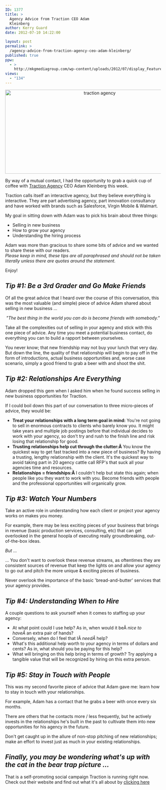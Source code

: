 ```yaml
---
ID: 1377
title: >
  Agency Advice from Traction CEO Adam
  Kleinberg
author: Kerry Guard
date: 2012-07-10 14:22:00

layout: post
permalink: >
  /agency-advice-from-traction-agency-ceo-adam-kleinberg/
published: true
ppw:
  - >
    http://mkgmediagroup.com/wp-content/uploads/2012/07/display_Feature_social_media_2012.jpeg
views:
  - "134"
---
```

<p style="text-align: center;"><img class="aligncenter  wp-image-1379" title="display_Feature_social_media_2012" src="http://mkgmediagroup.com/wp-content/uploads/2012/07/display_Feature_social_media_2012.jpeg" alt="traction agency " width="596" height="272" /></p>
By way of a mutual contact, I had the opportunity to grab a quick cup of coffee with <a href="http://tractionco.com" target="_blank">Traction Agency</a> CEO Adam Kleinberg this week.

Traction calls itself an interactive agency, but they believe everything is interactive. They are part advertising agency, part innovation consultancy and have worked with brands such as Salesforce, Virgin Mobile &amp; Walmart.

My goal in sitting down with Adam was to pick his brain about three things:
<ul>
	<li>Selling in new business</li>
	<li>How to grow your agency</li>
	<li>Understanding the hiring process</li>
</ul>
<div>Adam was more than gracious to share some bits of advice and we wanted to share these with our readers.</div>
<em>Please keep in mind, these tips are all paraphrased and should not be taken literally unless there are quotes around the statement.</em>

Enjoy!
<h2><em>Tip #1: Be a 3rd Grader and Go Make Friends</em></h2>
Of all the great advice that I heard over the course of this conversation, this was the most valuable (and simple) piece of advice Adam shared about selling in new business ...
<p style="text-align: center;"><em>"The best thing in the world you can do is become friends with somebody."</em></p>
Take all the complexities out of selling in your agency and stick with this one piece of advice. Any time you meet a potential business contact, do everything you can to build a rapport between yourselves.

You never know; that new friendship may not buy your lunch that very day. But down the line, the quality of that relationship will begin to pay off in the form of introductions, actual business opportunities and, worse case scenario, simply a good friend to grab a beer with and shoot the shit.
<h2><em>Tip #2: Relationships Are Everything</em></h2>
Adam dropped this gem when I asked him when he found success selling in new business opportunities for Traction.

If I could boil down this part of our conversation to three micro-pieces of advice, they would be:
<ul>
	<li><strong>Treat your relationships with a long term goal in mind:</strong> You're not going to sell in enormous contracts to clients who barely know you. It might take years and multiple job postings before that individual decides to work with your agency, so don't try and rush to the finish line and risk losing that relationship for good.</li>
	<li><strong>Trusting relationships help cut through the clutter:Â </strong>You know the quickest way to get fast tracked into a new piece of business? By having a trusting, lengthy relationship with the client. It's the quickest way to avoid taking part in 20 agency cattle call RFP's that suck all your agencies time and resources.</li>
	<li><strong>Relationships = friendships:Â </strong>I couldn't help but state this again; when people like you they want to work with you. Become friends with people and the professional opportunities will organically grow.</li>
</ul>
<h2><em>Tip #3: Watch Your Numbers</em></h2>
Take an active role in understanding how each client or project your agency works on makes you money.

For example, there may be less exciting pieces of your business that brings in revenue (basic production services, consulting, etc) that can get overlooked in the general hoopla of executing really groundbreaking, out-of-the-box ideas.

<em>But ...</em>

... You don't want to overlook these revenue streams, as oftentimes they are consistent sources of revenue that keep the lights on and allow your agency to go out and pitch the more unique &amp; exciting pieces of business.

Never overlook the importance of the basic 'bread-and-butter' services that your agency provides.
<h2><em>Tip #4: Understanding When to Hire</em></h2>
<em></em>A couple questions to ask yourself when it comes to staffing up your agency:
<ul>
	<li>At what point could I use help? As in, when would it beÂ <em>nice to haveÂ </em>an extra pair of hands?</li>
	<li>Conversely, when do I feel that IÂ <em>needÂ </em>help?</li>
	<li>What's this additional help worth to your agency in terms of dollars and cents? As in, what should you be paying for this help?</li>
	<li>What will bringing on this help bring in terms of growth? Try applying a tangible value that will be recognized by hiring on this extra person.</li>
</ul>
<h2><em>Tip #5: Stay in Touch with People</em></h2>
<em></em>This was my second favorite piece of advice that Adam gave me: learn how to stay in touch with your relationships.

For example, Adam has a contact that he grabs a beer with once every six months.

There are others that he contacts more / less frequently, but he actively invests in the relationships he's built in the past to cultivate them into new opportunities for his agency in the future.

Don't get caught up in the allure of non-stop pitching of new relationships; make an effort to invest just as much in your existing relationships.
<div>
<h2><em>Finally, you may be wondering what's up with the cat in the bear trap picture ...</em></h2>
That is a self-promoting social campaign Traction is running right now. Check out their website and find out what it's all about by <a href="http://www.tractionco.com/blog/242-traction-s-new-social-media-strategy" target="_blank">clicking here</a>

</div>
&nbsp;